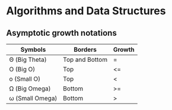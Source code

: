 # Algorithms and Data Structures

## Asymptotic growth notations

| Symbols         | Borders        | Growth |
| --------------- | -------------- | ------ |
| Θ (Big Theta)   | Top and Bottom | =      |
| O (Big O)       | Top            | <=     |
| o (Small O)     | Top            | <      |
| Ω (Big Omega)   | Bottom         | >=     |
| ω (Small Omega) | Bottom         | >      |
